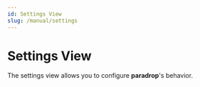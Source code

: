 ```yaml
---
id: Settings View
slug: /manual/settings
---
```


# Settings View

The settings view allows you to configure **paradrop**'s behavior.
